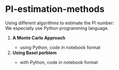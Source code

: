 # PI-estimation-methods
Using different algorithms to estimate the PI number:
<br>We especially use Python programming language.
<ol><li><b> A Monte Carlo Approach</b></li>
  <ul>
  <li>using Python, code in notebook format</li>
  </ul>
  <li><b> Using Basel porblem</b></li>
  <ul>
  <li>with Python, code in notebook format</li>
  </ul>
<ol>